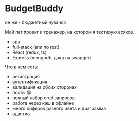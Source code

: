 # BudgetBuddy

он же - бюджетный чувачок

Мой пет проект и тренажер, на котором я тестирую всякое.

+ spa
+ full-stack (апи по rest)
+ React (redux, ts)
+ Express (mongodb, дока на swagger)


Что в нем есть: 
- регистрация
- аутентификация
- валидация на обоих сторонах
- посты 😎
- полный набор crud запросов
- работа через кэш в офлайне
- много циферок разного цвета и диаграмма
- адаптив
  
